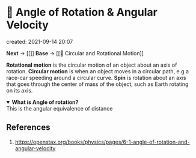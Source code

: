 # 🚆 Angle of Rotation & Angular Velocity
created: 2021-09-14 20:07

**Next** -> [[]]
**Base** -> [[🦽 Circular and Rotational Motion]]

**Rotational motion** is the circular motion of an object about an axis of rotation. **Circular motion** is when an object moves in a circular path, e.g a race-car speeding around a circular curve. **Spin** is rotation about an axis that goes through the center of mass of the object, such as Earth rotating on its axis.

<details open>
	<summary><b>What is Angle of rotation?</b></summary>
		This is the angular equivalence of distance
</details>


## References
1. https://openstax.org/books/physics/pages/6-1-angle-of-rotation-and-angular-velocity